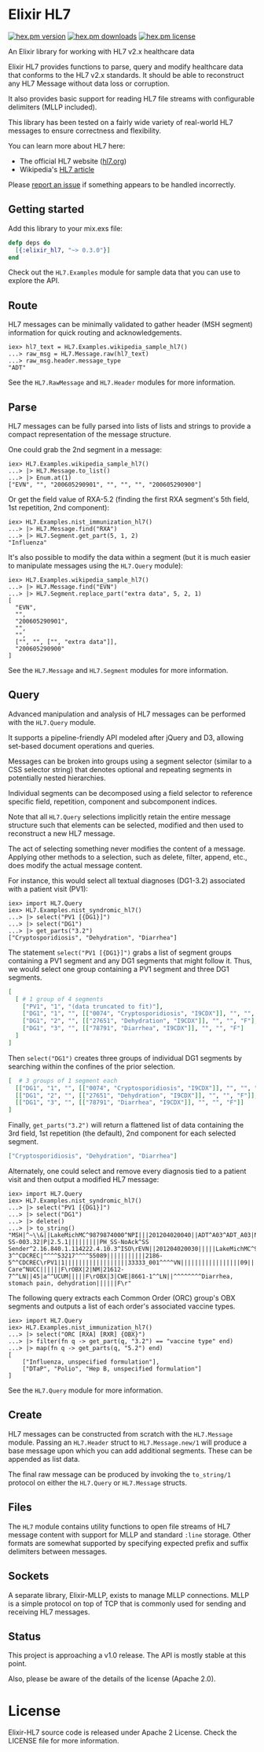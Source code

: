 # Elixir HL7 
[![hex.pm version](https://img.shields.io/hexpm/v/elixir_hl7.svg)](https://hex.pm/packages/elixir_hl7) 
[![hex.pm downloads](https://img.shields.io/hexpm/dt/elixir_hl7.svg)](https://hex.pm/packages/elixir_hl7)
[![hex.pm license](https://img.shields.io/hexpm/l/elixir_hl7.svg)](https://hex.pm/packages/elixir_hl7)

An Elixir library for working with HL7 v2.x healthcare data 

Elixir HL7 provides functions to parse, query and modify healthcare data that conforms to the HL7 v2.x standards. 
It should be able to reconstruct any HL7 Message without data loss or corruption.

It also provides basic support for reading HL7 file streams with configurable delimiters (MLLP included). 

This library has been tested on a fairly wide variety of real-world HL7 messages to ensure correctness and flexibility. 

You can learn more about HL7 here:
* The official HL7 website ([hl7.org](http://www.hl7.org/index.cfm))
* Wikipedia's [HL7 article](https://en.wikipedia.org/wiki/Health_Level_7) 

Please [report an issue](https://github.com/HCA-Healthcare/elixir-hl7/issues) if something appears to be handled incorrectly.

## Getting started

Add this library to your mix.exs file:

```elixir
defp deps do
  [{:elixir_hl7, "~> 0.3.0"}]
end
```

Check out the `HL7.Examples` module for sample data that you can use to explore the API. 


## Route

HL7 messages can be minimally validated to gather header (MSH segment) information for quick routing and acknowledgements.

    iex> hl7_text = HL7.Examples.wikipedia_sample_hl7()
    ...> raw_msg = HL7.Message.raw(hl7_text)
    ...> raw_msg.header.message_type
    "ADT" 

See the `HL7.RawMessage` and `HL7.Header` modules for more information.

## Parse

HL7 messages can be fully parsed into lists of lists and strings to provide a compact representation of the message structure.

One could grab the 2nd segment in a message:

    iex> HL7.Examples.wikipedia_sample_hl7()
    ...> |> HL7.Message.to_list()
    ...> |> Enum.at(1)
    ["EVN", "", "200605290901", "", "", "", "200605290900"]

Or get the field value of RXA-5.2 (finding the first RXA segment's 5th field, 1st repetition, 2nd component):

    iex> HL7.Examples.nist_immunization_hl7()
    ...> |> HL7.Message.find("RXA")
    ...> |> HL7.Segment.get_part(5, 1, 2)
    "Influenza"
   
It's also possible to modify the data within a segment (but it is much easier to manipulate messages using the `HL7.Query` module):

    iex> HL7.Examples.wikipedia_sample_hl7()
    ...> |> HL7.Message.find("EVN")
    ...> |> HL7.Segment.replace_part("extra data", 5, 2, 1)
    [      
      "EVN",
      "",
      "200605290901",
      "",
      "",
      ["", "", ["", "extra data"]],
      "200605290900"
    ]
        
See the `HL7.Message` and `HL7.Segment` modules for more information.
        
## Query

Advanced manipulation and analysis of HL7 messages can be performed with the `HL7.Query` module. 

It supports a pipeline-friendly API modeled after jQuery and D3, allowing set-based document operations and queries.

Messages can be broken into groups using a segment selector (similar to a CSS selector string) that denotes optional and repeating segments in potentially nested hierarchies. 

Individual segments can be decomposed using a field selector to reference specific field, repetition, component and subcomponent indices.  

Note that all `HL7.Query` selections implicitly retain the entire message structure such that elements can be selected, modified and then used to reconstruct a new HL7 message.    

The act of selecting something never modifies the content of a message. Applying other methods to a selection, such as delete, filter, append, etc., does modify the actual message content.

For instance, this would select all textual diagnoses (DG1-3.2) associated with a patient visit (PV1):

    iex> import HL7.Query
    iex> HL7.Examples.nist_syndromic_hl7()
    ...> |> select("PV1 [{DG1}]")
    ...> |> select("DG1")
    ...> |> get_parts("3.2")
    ["Cryptosporidiosis", "Dehydration", "Diarrhea"]
    
The statement `select("PV1 [{DG1}]")` grabs a list of segment groups containing a PV1 segment and any DG1 segments that might follow it.
Thus, we would select one group containing a PV1 segment and three DG1 segments.    

```elixir
[ 
  [ # 1 group of 4 segments
    ["PV1", "1", "(data truncated to fit)"],
    ["DG1", "1", "", [["0074", "Cryptosporidiosis", "I9CDX"]], "", "", "F"],
    ["DG1", "2", "", [["27651", "Dehydration", "I9CDX"]], "", "", "F"],
    ["DG1", "3", "", [["78791", "Diarrhea", "I9CDX"]], "", "", "F"]
  ]
]
```

Then `select("DG1")` creates three groups of individual DG1 segments by searching within the confines of the prior selection.

```elixir
[  # 3 groups of 1 segment each
  [["DG1", "1", "", [["0074", "Cryptosporidiosis", "I9CDX"]], "", "", "F"]],
  [["DG1", "2", "", [["27651", "Dehydration", "I9CDX"]], "", "", "F"]],
  [["DG1", "3", "", [["78791", "Diarrhea", "I9CDX"]], "", "", "F"]]
]
```

Finally, `get_parts("3.2")` will return a flattened list of data containing the 3rd field, 1st repetition (the default), 2nd component for each
 selected segment.
  
```elixir
["Cryptosporidiosis", "Dehydration", "Diarrhea"]
```
    
Alternately, one could select and remove every diagnosis tied to a patient visit and then output a modified HL7 message:

    iex> import HL7.Query
    iex> HL7.Examples.nist_syndromic_hl7()
    ...> |> select("PV1 [{DG1}]")
    ...> |> select("DG1")
    ...> |> delete()
    ...> |> to_string()
    "MSH|^~\\&||LakeMichMC^9879874000^NPI|||201204020040||ADT^A03^ADT_A03|NIST-SS-003.32|P|2.5.1|||||||||PH_SS-NoAck^SS Sender^2.16.840.1.114222.4.10.3^ISO\rEVN||201204020030|||||LakeMichMC^9879874000^NPI\rPID|1||33333^^^^MR||^^^^^^~^^^^^^S|||F||2106-3^^CDCREC|^^^^53217^^^^55089|||||||||||2186-5^^CDCREC\rPV1|1||||||||||||||||||33333_001^^^^VN|||||||||||||||||09||||||||201204012130\rOBX|1|CWE|SS003^^PHINQUESTION||261QE0002X^Emergency Care^NUCC||||||F\rOBX|2|NM|21612-7^^LN||45|a^^UCUM|||||F\rOBX|3|CWE|8661-1^^LN||^^^^^^^^Diarrhea, stomach pain, dehydration||||||F\r"  

The following query extracts each Common Order (ORC) group's OBX segments and outputs a list of each order's associated vaccine types.

    iex> import HL7.Query
    iex> HL7.Examples.nist_immunization_hl7()
    ...> |> select("ORC [RXA] [RXR] {OBX}")
    ...> |> filter(fn q -> get_part(q, "3.2") == "vaccine type" end)
    ...> |> map(fn q -> get_parts(q, "5.2") end)
    [
        ["Influenza, unspecified formulation"], 
        ["DTaP", "Polio", "Hep B, unspecified formulation"]
    ]   

   
See the `HL7.Query` module for more information.
    
## Create

HL7 messages can be constructed from scratch with the `HL7.Message` module. Passing an `HL7.Header` struct to
`HL7.Message.new/1` will produce a base message upon which you can add additional segments. These can be appended as list data. 

The final raw message can be produced by invoking the `to_string/1` protocol on either the `HL7.Query` or `HL7.Message` structs.

## Files

The `HL7` module contains utility functions to open file streams of HL7 message content with support for MLLP and standard `:line` storage. 
Other formats are somewhat supported by specifying expected prefix and suffix delimiters between messages.

## Sockets

A separate library, Elixir-MLLP, exists to manage MLLP connections. MLLP is a simple protocol on top of TCP that is commonly used for sending and receiving HL7 messages. 

## Status

This project is approaching a v1.0 release. The API is mostly stable at this point. 

Also, please be aware of the details of the license (Apache 2.0). 

# License

Elixir-HL7 source code is released under Apache 2 License. Check the LICENSE file for more information.
